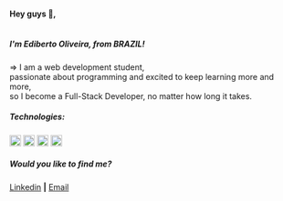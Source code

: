 <h4 align="left">Hey guys 👋,
  <br/>
  <br/> 
  <h5>I'm Ediberto Oliveira, from BRAZIL!</h5></h4>
<p align="left">=>    I am a web development student,<br/>
  passionate about programming and excited to keep learning more and more,<br/>
  so I become a Full-Stack Developer, no matter how long it takes.</p>

##### Technologies:

<p align="left">
<img src="https://devicons.github.io/devicon/devicon.git/icons/html5/html5-original-wordmark.svg" alt="html5"  width="20" height="20"/>
<img src="https://devicons.github.io/devicon/devicon.git/icons/css3/css3-original-wordmark.svg" alt="css3"  width="20" height="20"/>
<img src="https://devicons.github.io/devicon/devicon.git/icons/javascript/javascript-original.svg" alt="javascript" width="20" height="20"/>
<img src="https://devicons.github.io/devicon/devicon.git/icons/nodejs/nodejs-original.svg" alt="nodejs" width="20" height="20"/></p><p align="center">
</p>

##### Would you like to find me?

[Linkedin][linkedin] **|**
[Email][email]

[linkedin]: https://www.linkedin.com/in/ediberto-b-oliveira-872926178/
[email]: edibertooliveira@aol.com
